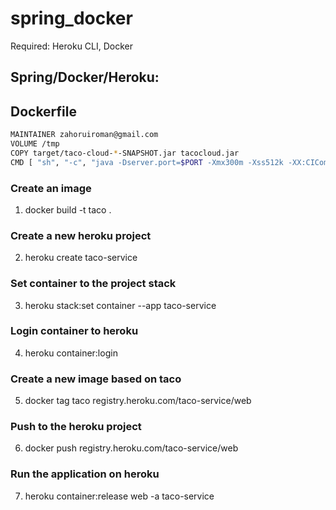 # spring_docker
Required: Heroku CLI, Docker

## Spring/Docker/Heroku:

## Dockerfile
  ```bash FROM openjdk:8-jdk-alpine
  MAINTAINER zahoruiroman@gmail.com
  VOLUME /tmp
  COPY target/taco-cloud-*-SNAPSHOT.jar tacocloud.jar
  CMD [ "sh", "-c", "java -Dserver.port=$PORT -Xmx300m -Xss512k -XX:CICompilerCount=2 -Dfile.encoding=UTF-8 -XX:+UseContainerSupport -Djava.security.egd=file:/dev/./urandom -jar /tacocloud.jar"]
```
### Create an image
1. docker build -t taco .

### Create a new heroku project
2. heroku create taco-service

### Set container to the project stack
3. heroku stack:set container --app taco-service

### Login container to heroku
4. heroku container:login

### Create a new image based on taco
5. docker tag taco registry.heroku.com/taco-service/web

### Push to the heroku project
6. docker push registry.heroku.com/taco-service/web

### Run the application on heroku
7. heroku container:release web -a taco-service
